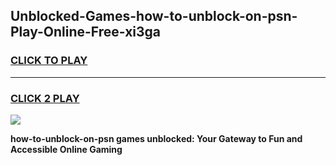 
## Unblocked-Games-how-to-unblock-on-psn-Play-Online-Free-xi3ga
<h3>
<a href="https://premium76.site?title=how-to-unblock-on-psn&ref=26A">CLICK TO PLAY</a></h3>
<hr>

<h3>
<a href="https://premium76.site?title=how-to-unblock-on-psn&ref=26A">CLICK 2 PLAY</a>
  
</h3>

<a href="https://premium76.site?title=how-to-unblock-on-psn&ref=26A"><img src="https://clearcache.store/games.png"></a>


**how-to-unblock-on-psn games unblocked: Your Gateway to Fun and Accessible Online Gaming**
